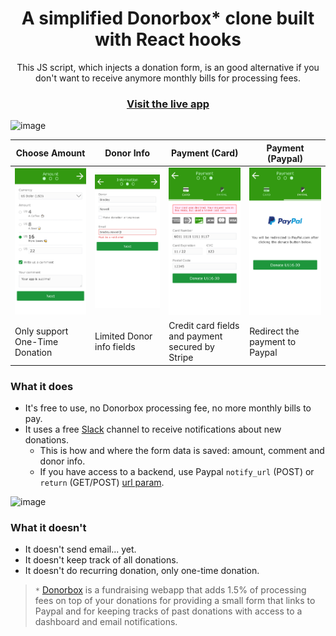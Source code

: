 <h1 align="center">A simplified Donorbox* clone built with React hooks</h1>

<p align="center">
  This JS script, which injects a donation form, is an good alternative if you don't want to receive anymore monthly bills for processing fees.
</p>

<h3 align="center">
  <a href="#">Visit the live app</a>
</h3>

![image](https://user-images.githubusercontent.com/23088305/93079551-4dbddf00-f65a-11ea-8658-0b088652d44a.png)

| Choose Amount                                                                             | Donor Info                                                                              | Payment (Card)                                                                                    | Payment (Paypal)                                                                                  |
| ----------------------------------------------------------------------------------------- | --------------------------------------------------------------------------------------- | ------------------------------------------------------------------------------------------------- | ------------------------------------------------------------------------------------------------- |
| ![amount](https://raw.githubusercontent.com/jwallet/donate/master/screens/app_amount.png) | ![donor](https://raw.githubusercontent.com/jwallet/donate/master/screens/app_donor.png) | ![payment-stripe](https://raw.githubusercontent.com/jwallet/donate/master/screens/app_stripe.png) | ![payment-paypal](https://raw.githubusercontent.com/jwallet/donate/master/screens/app_paypal.png) |
| Only support One-Time Donation                                                            | Limited Donor info fields                                                               | Credit card fields and payment secured by Stripe                                                  | Redirect the payment to Paypal                                                                    |

### What it does

- It's free to use, no Donorbox processing fee, no more monthly bills to pay.
- It uses a free [Slack](https://slack.com/intl/en-ca/) channel to receive notifications about new donations.
  - This is how and where the form data is saved: amount, comment and donor info.
  - If you have access to a backend, use Paypal `notify_url` (POST) or `return` (GET/POST) [url param](https://github.com/jwallet/donate/blob/master/src/actions/paypal.js#L11:L28).

![image](https://user-images.githubusercontent.com/23088305/93408942-c479f880-f863-11ea-9a64-4523d4a70961.png)

### What it doesn't

- It doesn't send email... yet.
- It doesn't keep track of all donations.
- It doesn't do recurring donation, only one-time donation.

> `*` [Donorbox]("https://donorbox.org/") is a fundraising webapp that adds 1.5% of processing fees on top of your donations for providing a small form that links to Paypal and for keeping tracks of past donations with access to a dashboard and email notifications.
